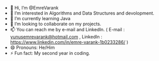 - 👋 Hi, I’m @EmreVarank
- 👀 I’m interested in Algorithms and Data Structures and devolopment.
- 🌱 I’m currently learning Java
- 💞️ I’m looking to collaborate on my projects.
- 📫 You can reach me by e-mail and LinkedIn. ( E-mail : yunusemrevarank@hotmail.com , LinkedIn : https://www.linkedin.com/in/emre-varank-1b0233286/ )
- 😄 Pronouns: He/Him
- ⚡ Fun fact: My second year in coding.

<!---
EmreVarank/EmreVarank is a ✨ special ✨ repository because its `README.md` (this file) appears on your GitHub profile.
You can click the Preview link to take a look at your changes.
--->
